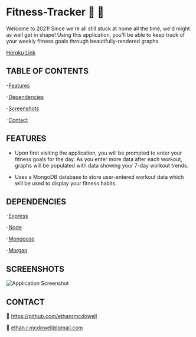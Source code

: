 # Fitness-Tracker :runner: :running:

Welcome to 2021! Since we're all still stuck at home all the time, we'd might as well get in shape! Using this application, you'll be able to keep track of your weekly fitness goals through beautifully-rendered graphs.

[Heroku Link](https://calm-coast-89616.herokuapp.com/)

## TABLE OF CONTENTS

-[Features](#Features)

-[Dependencies](#Dependencies)

-[Screenshots](#Screenshots)

-[Contact](#Contact)

## FEATURES

- Upon first visiting the application, you will be prompted to enter your fitness goals for the day. As you enter more data after each workout, graphs will be populated with data showing your 7-day workout trends.

- Uses a MongoDB database to store user-entered workout data which will be used to display your fitness habits.

## DEPENDENCIES

-[Express](https://www.npmjs.com/package/express)

-[Node](https://www.npmjs.com/package/node)

-[Mongoose](https://www.npmjs.com/package/mongoose)

-[Morgan](https://www.npmjs.com/package/morgan)

## SCREENSHOTS

![Application Screenshot](./assets/)

## CONTACT

:link: https://github.com/ethanrmcdowell
  
:e-mail: ethan.r.mcdowell@gmail.com